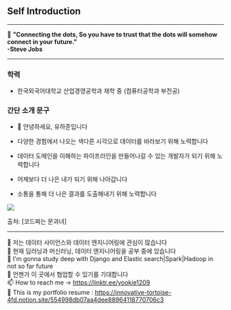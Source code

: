## Self Introduction

---

👋 **"Connecting the dots, So you have to trust that the dots will somehow connect in your future." <br>-Steve Jobs**

----

### 학력

- 한국외국어대학교 산업경영공학과 재학 중 (컴퓨터공학과 부전공)

### 간단 소개 문구

- 👋 안녕하세요, 유하준입니다

- 다양한 경험에서 나오는 색다른 시각으로 데이터를 바라보기 위해 노력합니다
- 데이터 도메인을 이해하는 파이프라인을 만들어나갈 수 있는 개발자가 되기 위해 노력합니다 
- 어제보다 더 나은 내가 되기 위해 나아갑니다
- 소통을 통해 더 나은 결과를 도출해내기 위해 노력합니다

<img src="https://img.shields.io/badge/Scss-green?style=flat&logo=Python&logoColor=#3776AB"/>

출처:  [코드짜는 문과녀]

----

👀 저는 데이터 사이언스와 데이터 엔지니어링에 관심이 많습니다<br>
🌱 현재 딥러닝과 머신러닝, 데이터 엔지니어링을 공부 중에 있습니다<br>
🌱 I'm gonna study deep with Django and Elastic search|Spark|Hadoop in not so far future<br>
💞️ 언젠가 이 곳에서 협업할 수 있기를 기대합니다<br>
📫 How to reach me -> https://linktr.ee/yookie1209<br>
👀  This is my portfolio resume : https://innovative-tortoise-4fd.notion.site/554998db07aa4dee88964118770706c3

<!---
HaJunYoo/HaJunYoo is a ✨ special ✨ repository because its `README.md` (this file) appears on your GitHub profile.
You can click the Preview link to take a look at your changes.
--->
